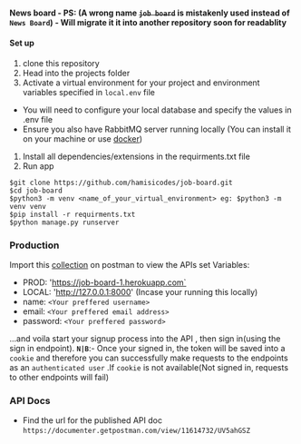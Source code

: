 #### News board - PS: (A wrong name ~~`job board`~~ is mistakenly used instead of `News Board`) - Will migrate it it into another repository soon for readablity

#### Set up
1. clone this repository 
1. Head into the projects folder
1. Activate a virtual environment for your project and environment variables specified in `local.env` file
 - You will need to configure your local database and specify the values in .env file
 - Ensure you also have RabbitMQ server running locally (You can install it on your machine or use [docker](https://hub.docker.com/_/rabbitmq))
1. Install all dependencies/extensions in the requirments.txt file
1. Run app

```
$git clone https://github.com/hamisicodes/job-board.git
$cd job-board
$python3 -m venv <name_of_your_virtual_environment> eg: $python3 -m venv venv
$pip install -r requirments.txt
$python manage.py runserver

```

###  Production
Import this [collection](https://www.getpostman.com/collections/035a692b97fbd7eb7bf5) on postman to view the APIs
set Variables:
- PROD: 'https://job-board-1.herokuapp.com`
- LOCAL: 'http://127.0.0.1:8000' (Incase your running this locally)
- name: `<Your preffered username>`
- email: `<Your preffered email address>`
- password: `<Your preffered password>`

...and voila start your signup process into the API , then sign in(using the sign in endpoint).
__`N|B`__:- Once your signed in, the token will be saved into a `cookie` and therefore you can successfully make requests to the endpoints as an `authenticated user` .If `cookie` is not available(Not signed in, requests to other endpoints will fail)

### API Docs
- Find the url for the published API doc `https://documenter.getpostman.com/view/11614732/UV5ahGSZ`

